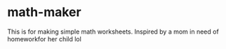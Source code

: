 # math-maker
This is for making simple math worksheets. Inspired by a mom in need of homeworkfor her child lol
